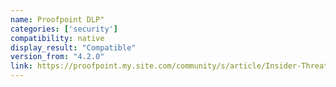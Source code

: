 ```yaml
---
name: Proofpoint DLP"
categories: ['security']
compatibility: native
display_result: "Compatible"
version_from: "4.2.0"
link: https://proofpoint.my.site.com/community/s/article/Insider-Threat-Management-ITM-Endpoint-DLP-Windows-Agent-Bundle-Release-4-2-0
---
```

